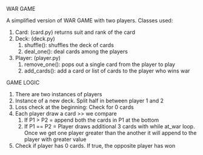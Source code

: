 WAR GAME

A simplified version of WAR GAME with two players.
Classes used:
1. Card: (card.py)
   returns suit and rank of the card
2. Deck: (deck.py)
   1. shuffle(): shuffles the deck of cards
   2. deal_one(): deal cards among the players
3. Player: (player.py)
   1. remove_one(): pops out a single card from the player to play
   2. add_cards(): add a card or list of cards to the player who wins war

GAME LOGIC
1. There are two instances of players
2. Instance of a new deck. Split half in between player 1 and 2
3. Loss check at the beginning: Check for 0 cards
4. Each player draw a card >> we compare
    1. If P1 > P2 = append both the cards in P1 at the bottom
    2. If P1 == P2 = Player draws additional 3 cards with
        while at_war loop. Once we get one player greater than the another
        it will append to the player with greater value
5. Check if player has 0 cards. If true, the opposite player has won

